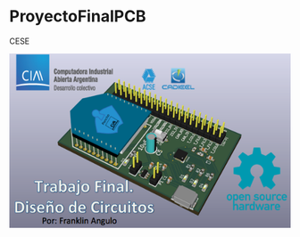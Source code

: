 # ProyectoFinalPCB
CESE

![Una imagen cualquiera](https://raw.githubusercontent.com/FranklinA/ProyectoFinalPCB/master/Doc/XbeeEDU_CIAA.png?raw=true "De 150 x 150 píxeles")

